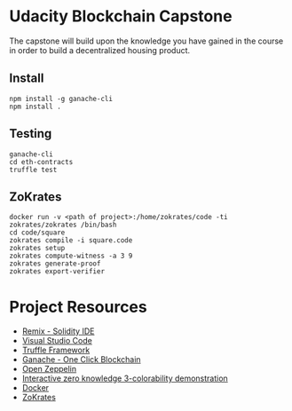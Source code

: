 # Udacity Blockchain Capstone

The capstone will build upon the knowledge you have gained in the course in order to build a decentralized housing product. 

## Install
```
npm install -g ganache-cli
npm install .
```

## Testing
```
ganache-cli
cd eth-contracts
truffle test
```
## ZoKrates
```
docker run -v <path of project>:/home/zokrates/code -ti zokrates/zokrates /bin/bash
cd code/square
zokrates compile -i square.code
zokrates setup
zokrates compute-witness -a 3 9
zokrates generate-proof
zokrates export-verifier
```

# Project Resources

* [Remix - Solidity IDE](https://remix.ethereum.org/)
* [Visual Studio Code](https://code.visualstudio.com/)
* [Truffle Framework](https://truffleframework.com/)
* [Ganache - One Click Blockchain](https://truffleframework.com/ganache)
* [Open Zeppelin ](https://openzeppelin.org/)
* [Interactive zero knowledge 3-colorability demonstration](http://web.mit.edu/~ezyang/Public/graph/svg.html)
* [Docker](https://docs.docker.com/install/)
* [ZoKrates](https://github.com/Zokrates/ZoKrates)
